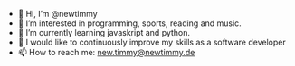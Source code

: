 - 👋 Hi, I’m @newtimmy
- 👀 I’m interested in programming, sports, reading and music.
- 🌱 I’m currently learning javaskript and python.
- 💞️ I would like to continuously improve my skills as a software developer
- 📫 How to reach me: new.timmy@newtimmy.de

<!---
newtimmy/newtimmy is a ✨ special ✨ repository because its `README.md` (this file) appears on your GitHub profile.
You can click the Preview link to take a look at your changes.
--->
